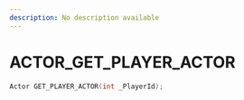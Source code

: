 ```yaml
---
description: No description available 
---
```


# ACTOR\_GET_PLAYER_ACTOR

```cpp
Actor GET_PLAYER_ACTOR(int _PlayerId);
```